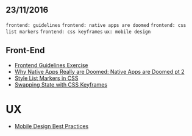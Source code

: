 23/11/2016
----------

`frontend: guidelines` `frontend: native apps are doomed` `frontend: css list markers` `frontend: css keyframes` `ux: mobile design`

## Front-End

- [Frontend Guidelines Exercise](http://bradfrost.com/blog/post/frontend-guidelines-exercise/)
- [Why Native Apps Really are Doomed: Native Apps are Doomed pt 2](https://medium.com/javascript-scene/why-native-apps-really-are-doomed-native-apps-are-doomed-pt-2-e035b43170e9#.kbowopyef)
- [Style List Markers in CSS](https://css-tricks.com/style-list-markers-css/amp/)
- [Swapping State with CSS Keyframes](https://css-tricks.com/swapping-state-css-keyframes/amp/)

# UX

- [Mobile Design Best Practices](http://babich.biz/mobile-design-best-practices/) 
